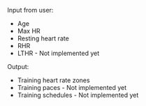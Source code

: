 Input from user:
- Age
- Max HR
- Resting heart rate
- RHR
- LTHR - Not implemented yet

Output:
- Training heart rate zones
- Training paces - Not implemented yet
- Training schedules - Not implemented yet

